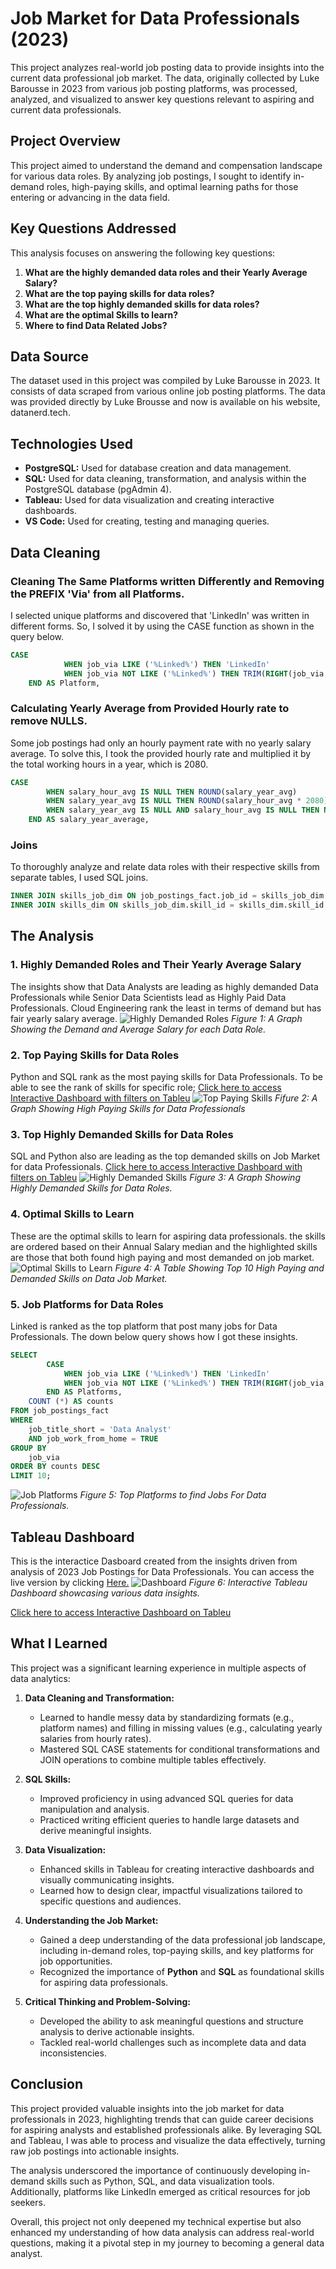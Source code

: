 
# Job Market for Data Professionals (2023)

This project analyzes real-world job posting data to provide insights into the current data professional job 
market. The data, originally collected by Luke Barousse in 2023 from various job posting platforms, was processed, 
analyzed, and visualized to answer key questions relevant to aspiring and current data professionals.

## Project Overview

This project aimed to understand the demand and compensation landscape for various data roles. By analyzing job postings, 
I sought to identify in-demand roles, high-paying skills, and optimal learning paths for those entering or advancing in the data field.

## Key Questions Addressed

This analysis focuses on answering the following key questions:

1.  **What are the highly demanded data roles and their Yearly Average Salary?**
2.  **What are the top paying skills for data roles?**
3.  **What are the top highly demanded skills for data roles?**
4.  **What are the optimal Skills to learn?**
5.  **Where to find Data Related Jobs?**

## Data Source

The dataset used in this project was compiled by Luke Barousse in 2023. It consists of data scraped from various online job posting platforms. 
The data was provided directly by Luke Brousse and now is available on his website, datanerd.tech.

## Technologies Used

*   **PostgreSQL:** Used for database creation and data management.
*   **SQL:** Used for data cleaning, transformation, and analysis within the PostgreSQL database (pgAdmin 4).
*   **Tableau:** Used for data visualization and creating interactive dashboards.
*   **VS Code:** Used for creating, testing and managing queries.
## Data Cleaning
### Cleaning The Same Platforms written Differently and Removing the PREFIX 'Via' from all Platforms.
I selected unique platforms and discovered that 'LinkedIn' was written in different forms. So, I solved it by using the CASE function as shown in the query below.
```sql
CASE
			WHEN job_via LIKE ('%Linked%') THEN 'LinkedIn'
			WHEN job_via NOT LIKE ('%Linked%') THEN TRIM(RIGHT(job_via,-3))
	END AS Platform,
```
### Calculating Yearly Average from Provided Hourly rate to remove NULLS.
Some job postings had only an hourly payment rate with no yearly salary average. To solve this, I took the provided hourly rate and multiplied it by the total working hours in a year, which is 2080. 
```sql
CASE
		WHEN salary_hour_avg IS NULL THEN ROUND(salary_year_avg)
		WHEN salary_year_avg IS NULL THEN ROUND(salary_hour_avg * 2080)
		WHEN salary_year_avg IS NULL AND salary_hour_avg IS NULL THEN NULL
	END AS salary_year_average,
```
### Joins
To thoroughly analyze and relate data roles with their respective skills from separate tables, I used SQL joins.
```sql
INNER JOIN skills_job_dim ON job_postings_fact.job_id = skills_job_dim.job_id
INNER JOIN skills_dim ON skills_job_dim.skill_id = skills_dim.skill_id
```
## The Analysis
### 1. Highly Demanded Roles and Their Yearly Average Salary
The insights show that Data Analysts are leading as highly demanded Data Professionals while Senior Data Scientists lead as Highly Paid Data Professionals. Cloud Engineering rank the least in terms of demand but has fair yearly salary average.
![Highly Demanded Roles](Data-Roles-Demand-and-Salary.png)
*Figure 1: A Graph Showing the Demand and Average Salary for each Data Role.*

### 2. Top Paying Skills for Data Roles
Python and SQL rank as the most paying skills for Data Professionals. To be able to see the rank of skills for specific role; [Click here to access Interactive Dashboard with filters on Tableu](https://public.tableau.com/shared/6KB63S326?:display_count=n&:origin=viz_share_link)
![Top Paying Skills](High-Paying-Skills.png)
*Fifure 2: A Graph Showing High Paying Skills for Data Professionals*

### 3. Top Highly Demanded Skills for Data Roles
SQL and Python also are leading as the top demanded skills on Job Market for data Professionals. [Click here to access Interactive Dashboard with filters on Tableu](https://public.tableau.com/shared/6KB63S326?:display_count=n&:origin=viz_share_link)
![Highly Demanded Skills](Highly-Demanded-Skills.png)
*Figure 3: A Graph Showing Highly Demanded Skills for Data Roles.*

### 4. Optimal Skills to Learn
These are the optimal skills to learn for aspiring data professionals. the skills are ordered based on their Annual Salary median and the highlighted skills are those that both found high paying and most demanded on job market. 
![Optimal Skills to Learn](Optimal-Skills.png)
*Figure 4: A Table Showing Top 10 High Paying and Demanded Skills on Data Job Market.*

### 5. Job Platforms for Data Roles
Linked is ranked as the top platform that post many jobs for Data Professionals. The down below query shows how I got these insights.
```sql
SELECT 
		CASE
			WHEN job_via LIKE ('%Linked%') THEN 'LinkedIn'
			WHEN job_via NOT LIKE ('%Linked%') THEN TRIM(RIGHT(job_via,-3))
		END AS Platforms,
    COUNT (*) AS counts
FROM job_postings_fact
WHERE 
    job_title_short = 'Data Analyst' 
    AND job_work_from_home = TRUE
GROUP BY 
    job_via
ORDER BY counts DESC
LIMIT 10;
```
![Job Platforms](Platforms.png)
*Figure 5: Top Platforms to find Jobs For Data Professionals.*

## Tableau Dashboard
This is the interactice Dasboard created from the insights driven from analysis of 2023 Job Postings for Data Professionals. You can access the live version by clicking [Here.](https://public.tableau.com/shared/6KB63S326?:display_count=n&:origin=viz_share_link)
![Dashboard](Dashboard.png)
*Figure 6: Interactive Tableau Dashboard showcasing various data insights.*

[Click here to access Interactive Dashboard on Tableu](https://public.tableau.com/shared/6KB63S326?:display_count=n&:origin=viz_share_link)

## What I Learned
This project was a significant learning experience in multiple aspects of data analytics:

1. **Data Cleaning and Transformation:** 
   - Learned to handle messy data by standardizing formats (e.g., platform names) and filling in missing values (e.g., calculating yearly salaries from hourly rates).
   - Mastered SQL CASE statements for conditional transformations and JOIN operations to combine multiple tables effectively.

2. **SQL Skills:**
   - Improved proficiency in using advanced SQL queries for data manipulation and analysis.
   - Practiced writing efficient queries to handle large datasets and derive meaningful insights.

3. **Data Visualization:**
   - Enhanced skills in Tableau for creating interactive dashboards and visually communicating insights.
   - Learned how to design clear, impactful visualizations tailored to specific questions and audiences.

4. **Understanding the Job Market:**
   - Gained a deep understanding of the data professional job landscape, including in-demand roles, top-paying skills, and key platforms for job opportunities.
   - Recognized the importance of **Python** and **SQL** as foundational skills for aspiring data professionals.

5. **Critical Thinking and Problem-Solving:**
   - Developed the ability to ask meaningful questions and structure analysis to derive actionable insights.
   - Tackled real-world challenges such as incomplete data and data inconsistencies.

## Conclusion
This project provided valuable insights into the job market for data professionals in 2023, highlighting trends that can guide career decisions for aspiring analysts and established professionals alike. By leveraging SQL and Tableau, I was able to process and visualize the data effectively, turning raw job postings into actionable insights.

The analysis underscored the importance of continuously developing in-demand skills such as Python, SQL, and data visualization tools. Additionally, platforms like LinkedIn emerged as critical resources for job seekers.

Overall, this project not only deepened my technical expertise but also enhanced my understanding of how data analysis can address real-world questions, making it a pivotal step in my journey to becoming a general data analyst.